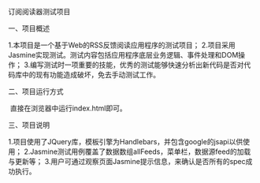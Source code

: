 订阅阅读器测试项目


一、项目概述

  1.本项目是一个基于Web的RSS反馈阅读应用程序的测试项目；
  2.项目采用Jasmine实现测试。测试内容包括应用程序底层业务逻辑、事件处理和DOM操作；
  3.编写测试时一项重要的技能，优秀的测试能够快速分析出新代码是否对代码库中的现有功能造成破坏，免去手动测试工作。
  
二、项目运行方式

  直接在浏览器中运行index.html即可。

三、项目说明

  1.项目使用了JQuery库，模板引擎为Handlebars，并包含google的jsapi以供使用；
  2.Jasmine测试用例覆盖了数据数组allFeeds，菜单栏，数据源feed的加载与更新等；
  3.用户可通过观察页面Jasmine提示信息，来确认是否所有的spec成功执行。
